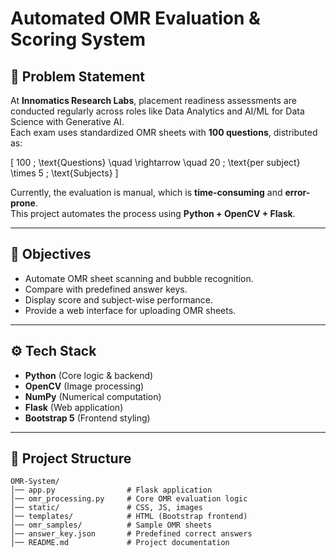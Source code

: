 # Automated OMR Evaluation & Scoring System

## 📌 Problem Statement

At **Innomatics Research Labs**, placement readiness assessments are conducted regularly across roles like Data Analytics and AI/ML for Data Science with Generative AI.  
Each exam uses standardized OMR sheets with **100 questions**, distributed as:

\[
100 \; \text{Questions} \quad \rightarrow \quad 20 \; \text{per subject} \times 5 \; \text{Subjects}
\]

Currently, the evaluation is manual, which is **time-consuming** and **error-prone**.  
This project automates the process using **Python + OpenCV + Flask**.

---

## 🎯 Objectives

- Automate OMR sheet scanning and bubble recognition.
- Compare with predefined answer keys.
- Display score and subject-wise performance.
- Provide a web interface for uploading OMR sheets.

---

## ⚙️ Tech Stack

- **Python** (Core logic & backend)
- **OpenCV** (Image processing)
- **NumPy** (Numerical computation)
- **Flask** (Web application)
- **Bootstrap 5** (Frontend styling)

---

## 📂 Project Structure

```plaintext
OMR-System/
│── app.py                # Flask application
│── omr_processing.py     # Core OMR evaluation logic
│── static/               # CSS, JS, images
│── templates/            # HTML (Bootstrap frontend)
│── omr_samples/          # Sample OMR sheets
│── answer_key.json       # Predefined correct answers
│── README.md             # Project documentation
